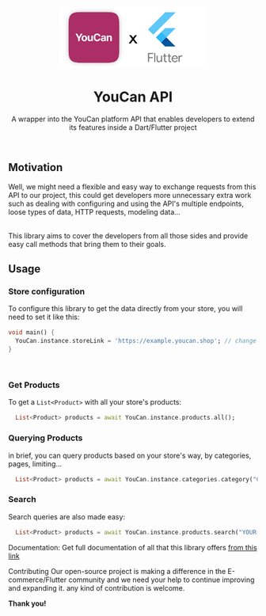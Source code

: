 <br>
<p align='center' >
<img src="docs/assets/banner-logo.png" width='300px'/>
<h1 align='center'>YouCan API </h1>
</p>

<p align='center'>A wrapper into the YouCan platform API that enables developers to extend its features inside a Dart/Flutter project</p>

<br>

## Motivation

Well, we might need a flexible and easy way to exchange requests from this API to our project, this could get developers more unnecessary extra work such as dealing with configuring and using the API's multiple endpoints, loose types of data, HTTP requests, modeling data...
<br>
<br>

This library aims to cover the developers from all those sides and provide easy call methods that bring them to their goals.

## Usage

### Store configuration

To configure this library to get the data directly from your store, you will need to set it like this:

```dart
void main() {
  YouCan.instance.storeLink = 'https://example.youcan.shop'; // change it with your store's link
}
```

<br>

### Get Products

To get a `List<Product>` with all your store's products:

```dart
  List<Product> products = await YouCan.instance.products.all();
```

### Querying Products

in brief, you can query products based on your store's way, by categories, pages, limiting...

```dart
  List<Product> products = await YouCan.instance.categories.category("Category id").products.pagination(2).limit(15).all();
```

### Search

Search queries are also made easy:

```dart
  List<Product> products = await YouCan.instance.products.search("YOUR SEARCH TEXT").limit(1).all();
```

Documentation: Get full documentation of all that this library offers <a href="">from this link </a>

Contributing
Our open-source project is making a difference in the E-commerce/Flutter community and we need your help to continue improving and expanding it. any kind of contribution is welcome.

**Thank you!**
